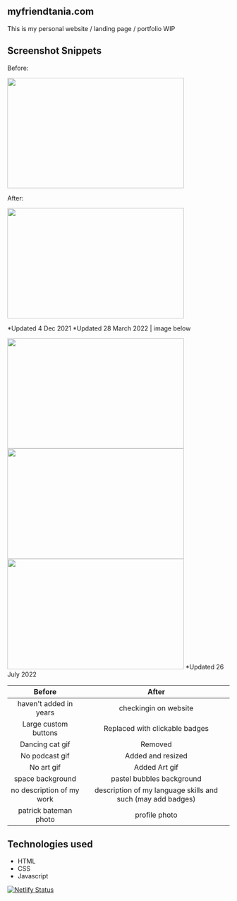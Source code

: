 ## myfriendtania.com
This is my personal website / landing page / portfolio WIP

## Screenshot Snippets
Before:

<img src="https://user-images.githubusercontent.com/20519161/144727347-0bfb1ae9-dfed-4f6d-841c-f6031c943a46.png" width="400px" height="250px">

After:

<img src="https://user-images.githubusercontent.com/20519161/145320664-11c1718d-7e0c-4201-842a-f743e56d175d.png" width="400px" height="250px">

*Updated 4 Dec 2021
*Updated 28 March 2022 | image below

<img src= "https://user-images.githubusercontent.com/20519161/160497209-f1f7c610-170f-4bb5-826b-e583cc75beef.png" width="400px" height="250px">

<img src="https://user-images.githubusercontent.com/20519161/181097390-4b97e350-c909-4e0a-8804-8bdf94a05a4d.png" width="400px" height="250px">




<img src="https://github.com/myfriendtania/HTML-CSS-Projects/assets/20519161/b2dbd9dd-75b5-4c55-81e6-a2f09d2aef8f" width="400px" height="250px">
*Updated 26 July 2022


| Before | After |
| :-----------: | :-----------: |
| haven't added in years | checkingin on website |
| Large custom buttons | Replaced with clickable badges |
| Dancing cat gif | Removed |
| No podcast gif | Added and resized |
| No art gif | Added Art gif |
| space background | pastel bubbles background |
| no description of my work | description of my language skills and such (may add badges)
| patrick bateman photo | profile photo |

## Technologies used

- HTML
- CSS
- Javascript 

[![Netlify Status](https://api.netlify.com/api/v1/badges/7c4b4f65-8abc-4c09-bea9-67448c442360/deploy-status)](https://app.netlify.com/sites/myfriendtania-page/deploys)
